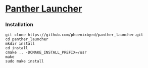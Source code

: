 # [Panther Launcher](https://github.com/phoenixbyrd/panther_launcher.git)

### Installation
```
git clone https://github.com/phoenixbyrd/panther_launcher.git
cd panther_launcher
mkdir install
cd install
cmake .. -DCMAKE_INSTALL_PREFIX=/usr  
make
sudo make install
```
